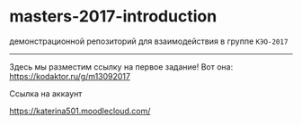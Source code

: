 # masters-2017-introduction
демонстрационной репозиторий для взаимодействия в группе `КЭО-2017`

***

Здесь мы разместим ссылку на первое задание!
Вот она: https://kodaktor.ru/g/m13092017

Ссылка на аккаунт

https://katerina501.moodlecloud.com/

